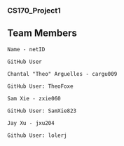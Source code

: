### CS170_Project1

## Team Members

```
Name - netID

GitHub User
```

```
Chantal "Theo" Arguelles - cargu009

GitHub User: TheoFoxe
```

```
Sam Xie - zxie060

GitHub User: SamXie823
```

```
Jay Xu - jxu204

Github User: lolerj
```

